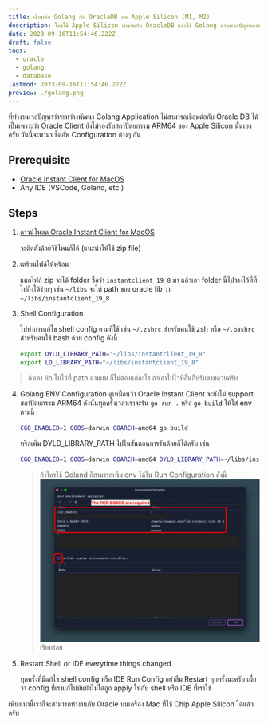 ```yaml
---
title: เชื่อมต่อ Golang กับ OracleDB บน Apple Silicon (M1, M2)
description: ใครใช้ Apple Silicon ทำงานกับ OracleDB และใช้ Golang น่าจะเจอปัญหาการเชื่อมต่อกับ Oracle Client บนเครื่อง วันนี้มาดูวิธีแก้กัน
date: 2023-09-16T11:54:46.222Z
draft: false
tags:
  - oracle
  - golang
  - database
lastmod: 2023-09-16T11:54:46.222Z
preview: ./golang.png
---
```


ที่ทำงานเจอปัญหาว่าระหว่างพัฒนา Golang Application ไม่สามารถเชื่อมต่อกับ Oracle DB ได้ เป็นเพราะว่า Oracle Client ยังไม่รองรับสถาปัตยกรรม ARM64 ของ Apple Silicon นั่นเองครับ วันนี้จะพามาเซ็ตอัพ Configuration ต่างๆ กัน

## Prerequisite

- [Oracle Instant Client for MacOS](https://odpi-c.readthedocs.io/en/latest/user_guide/installation.html#oracle-instant-client-dmg-files)
- Any IDE (VSCode, Goland, etc.)

## Steps

1. [ดาวน์โหลด Oracle Instant Client for MacOS](https://odpi-c.readthedocs.io/en/latest/user_guide/installation.html#oracle-instant-client-dmg-files)

   จะติดตั้งด้วยวิธีไหนก็ได้ (แนะนำให้ใช้ zip file)

2. เตรียมไฟล์ให้พร้อม

   แตกไฟล์ zip จะได้ folder ชื่อว่า `instantclient_19_8` มา แล้วเอา folder นี้ไปวางไว้ที่ที่ไปถึงได้ง่ายๆ เช่น `~/libs` จะได้ path ของ oracle lib ว่า `~/libs/instantclient_19_8`

3. Shell Configuration

   ไปทำการแก้ไข shell config ตามที่ใช้ เช่น `~/.zshrc` สำหรับคนใช้ zsh หรือ `~/.bashrc` สำหรับคนใช้ bash ด้วย config ดังนี้

   ```sh
   export DYLD_LIBRARY_PATH="~/libs/instantclient_19_8"
   export LD_LIBRARY_PATH="~/libs/instantclient_19_8"
   ```

> ถ้าเอา lib ไปไว้ที่ path ตามผม ก็ไม่ต้องแก้อะไร ถ้าเอาไปไว้ที่อื่นก็ปรับตามด้วยครับ

4. Golang ENV Configuration
   ดูเหมือนว่า Oracle Instant Client จะยังไม่ support สถาปัตยกรรม ARM64 ดังนั้นทุกครั้งเวลาเราจะรัน `go run .` หรือ `go build` ให้ใส่ env ตามนี้

   ```sh
   CGO_ENABLED=1 GOOS=darwin GOARCH=amd64 go build
   ```

   หรือเพิ่ม DYLD_LIBRARY_PATH ไปในขั้นตอนการรันด้วยก็ได้ครับ เช่น

   ```sh
   CGO_ENABLED=1 GOOS=darwin GOARCH=amd64 DYLD_LIBRARY_PATH=~/libs/instantclient_19_8 go build
   ```

   > ถ้าใครใช้ Goland ก็สามารถเพิ่ม env ได้ใน Run Configuration ดังนี้
   > ![Goland Run Configuration](./screenshot-1.png)
   > เรียบร้อย

5. Restart Shell or IDE everytime things changed

   ทุกครั้งที่มีแก้ไข shell config หรือ IDE Run Config อย่าลืม Restart ทุกครั้งนะครับ เผื่อว่า config ที่เราแก้ไปมันยังไม่ได้ถูก apply ให้กับ shell หรือ IDE ที่เราใช้

เพียงเท่านี้เราก็จะสามารถทำงานกับ Oracle บนเครื่อง Mac ที่ใช้ Chip Apple Silicon ได้แล้วครับ
